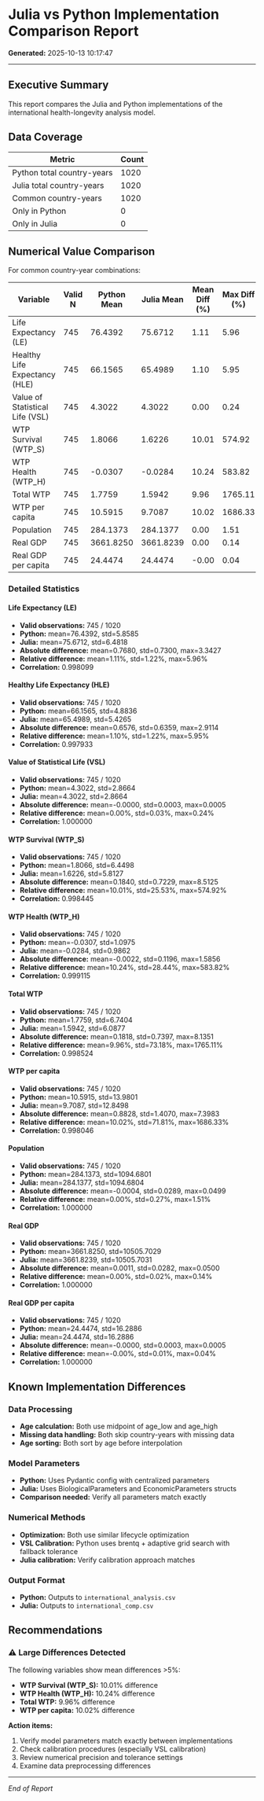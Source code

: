 # Julia vs Python Implementation Comparison Report

**Generated:** 2025-10-13 10:17:47

---

## Executive Summary

This report compares the Julia and Python implementations of the international health-longevity analysis model.


## Data Coverage

| Metric | Count |
|--------|-------|
| Python total country-years | 1020 |
| Julia total country-years | 1020 |
| Common country-years | 1020 |
| Only in Python | 0 |
| Only in Julia | 0 |

## Numerical Value Comparison

For common country-year combinations:

| Variable | Valid N | Python Mean | Julia Mean | Mean Diff (%) | Max Diff (%) | Correlation |
|----------|---------|-------------|------------|---------------|--------------|-------------|
| Life Expectancy (LE) | 745 | 76.4392 | 75.6712 | 1.11 | 5.96 | 0.998099 |
| Healthy Life Expectancy (HLE) | 745 | 66.1565 | 65.4989 | 1.10 | 5.95 | 0.997933 |
| Value of Statistical Life (VSL) | 745 | 4.3022 | 4.3022 | 0.00 | 0.24 | 1.000000 |
| WTP Survival (WTP_S) | 745 | 1.8066 | 1.6226 | 10.01 | 574.92 | 0.998445 |
| WTP Health (WTP_H) | 745 | -0.0307 | -0.0284 | 10.24 | 583.82 | 0.999115 |
| Total WTP | 745 | 1.7759 | 1.5942 | 9.96 | 1765.11 | 0.998524 |
| WTP per capita | 745 | 10.5915 | 9.7087 | 10.02 | 1686.33 | 0.998046 |
| Population | 745 | 284.1373 | 284.1377 | 0.00 | 1.51 | 1.000000 |
| Real GDP | 745 | 3661.8250 | 3661.8239 | 0.00 | 0.14 | 1.000000 |
| Real GDP per capita | 745 | 24.4474 | 24.4474 | -0.00 | 0.04 | 1.000000 |

### Detailed Statistics

#### Life Expectancy (LE)

- **Valid observations:** 745 / 1020
- **Python:** mean=76.4392, std=5.8585
- **Julia:** mean=75.6712, std=6.4818
- **Absolute difference:** mean=0.7680, std=0.7300, max=3.3427
- **Relative difference:** mean=1.11%, std=1.22%, max=5.96%
- **Correlation:** 0.998099

#### Healthy Life Expectancy (HLE)

- **Valid observations:** 745 / 1020
- **Python:** mean=66.1565, std=4.8836
- **Julia:** mean=65.4989, std=5.4265
- **Absolute difference:** mean=0.6576, std=0.6359, max=2.9114
- **Relative difference:** mean=1.10%, std=1.22%, max=5.95%
- **Correlation:** 0.997933

#### Value of Statistical Life (VSL)

- **Valid observations:** 745 / 1020
- **Python:** mean=4.3022, std=2.8664
- **Julia:** mean=4.3022, std=2.8664
- **Absolute difference:** mean=-0.0000, std=0.0003, max=0.0005
- **Relative difference:** mean=0.00%, std=0.03%, max=0.24%
- **Correlation:** 1.000000

#### WTP Survival (WTP_S)

- **Valid observations:** 745 / 1020
- **Python:** mean=1.8066, std=6.4498
- **Julia:** mean=1.6226, std=5.8127
- **Absolute difference:** mean=0.1840, std=0.7229, max=8.5125
- **Relative difference:** mean=10.01%, std=25.53%, max=574.92%
- **Correlation:** 0.998445

#### WTP Health (WTP_H)

- **Valid observations:** 745 / 1020
- **Python:** mean=-0.0307, std=1.0975
- **Julia:** mean=-0.0284, std=0.9862
- **Absolute difference:** mean=-0.0022, std=0.1196, max=1.5856
- **Relative difference:** mean=10.24%, std=28.44%, max=583.82%
- **Correlation:** 0.999115

#### Total WTP

- **Valid observations:** 745 / 1020
- **Python:** mean=1.7759, std=6.7404
- **Julia:** mean=1.5942, std=6.0877
- **Absolute difference:** mean=0.1818, std=0.7397, max=8.1351
- **Relative difference:** mean=9.96%, std=73.18%, max=1765.11%
- **Correlation:** 0.998524

#### WTP per capita

- **Valid observations:** 745 / 1020
- **Python:** mean=10.5915, std=13.9801
- **Julia:** mean=9.7087, std=12.8498
- **Absolute difference:** mean=0.8828, std=1.4070, max=7.3983
- **Relative difference:** mean=10.02%, std=71.81%, max=1686.33%
- **Correlation:** 0.998046

#### Population

- **Valid observations:** 745 / 1020
- **Python:** mean=284.1373, std=1094.6801
- **Julia:** mean=284.1377, std=1094.6804
- **Absolute difference:** mean=-0.0004, std=0.0289, max=0.0499
- **Relative difference:** mean=0.00%, std=0.27%, max=1.51%
- **Correlation:** 1.000000

#### Real GDP

- **Valid observations:** 745 / 1020
- **Python:** mean=3661.8250, std=10505.7029
- **Julia:** mean=3661.8239, std=10505.7031
- **Absolute difference:** mean=0.0011, std=0.0282, max=0.0500
- **Relative difference:** mean=0.00%, std=0.02%, max=0.14%
- **Correlation:** 1.000000

#### Real GDP per capita

- **Valid observations:** 745 / 1020
- **Python:** mean=24.4474, std=16.2886
- **Julia:** mean=24.4474, std=16.2886
- **Absolute difference:** mean=-0.0000, std=0.0003, max=0.0005
- **Relative difference:** mean=-0.00%, std=0.01%, max=0.04%
- **Correlation:** 1.000000


## Known Implementation Differences

### Data Processing
- **Age calculation:** Both use midpoint of age_low and age_high
- **Missing data handling:** Both skip country-years with missing data
- **Age sorting:** Both sort by age before interpolation

### Model Parameters
- **Python:** Uses Pydantic config with centralized parameters
- **Julia:** Uses BiologicalParameters and EconomicParameters structs
- **Comparison needed:** Verify all parameters match exactly

### Numerical Methods
- **Optimization:** Both use similar lifecycle optimization
- **VSL Calibration:** Python uses brentq + adaptive grid search with fallback tolerance
- **Julia calibration:** Verify calibration approach matches

### Output Format
- **Python:** Outputs to `international_analysis.csv`
- **Julia:** Outputs to `international_comp.csv`


## Recommendations

### ⚠️ Large Differences Detected

The following variables show mean differences >5%:

- **WTP Survival (WTP_S):** 10.01% difference
- **WTP Health (WTP_H):** 10.24% difference
- **Total WTP:** 9.96% difference
- **WTP per capita:** 10.02% difference

**Action items:**
1. Verify model parameters match exactly between implementations
2. Check calibration procedures (especially VSL calibration)
3. Review numerical precision and tolerance settings
4. Examine data preprocessing differences

---

*End of Report*
